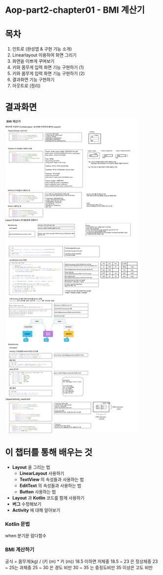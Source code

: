 # Aop-part2-chapter01 - BMI 계산기

# 목차
1. 인트로 (완성앱 & 구현 기능 소개)
2. Linearlayout 이용하여 화면 그리기
3. 화면을 이쁘게 꾸며보기
4. 키와 몸무게 입력 화면 기능 구현하기 (1)
5. 키와 몸무게 입력 화면 기능 구현하기 (2)
6. 결과화면 기능 구현하기
7. 아웃트로 (정리)

# 결과화면

![1](./bmi.png)

# 이 챕터를 통해 배우는 것
- **Layout** 을 그리는 법
  - **LinearLayout** 사용하기
  - **TextView** 의 속성들과 사용하는 법
  - **EditText** 의 속성들과 사용하는 법
  - **Button** 사용하는 법
- **Layout** 과 **Kotlin** 코드를 함께 사용하기
- **버그** 수정해보기
- **Activity** 에 대해 알아보기

### Kotlin 문법
when 분기문
람다함수

### BMI 계산하기
공식 =  몸무게(kg) / (키 (m) * 키 (m))
18.5 이하면 저체중
18.5 ~ 23 은 정상체중
23 ~ 25는 과체중
25 ~ 30 은 경도 비만
30 ~ 35 는 중정도비만
35 이상은 고도 비만